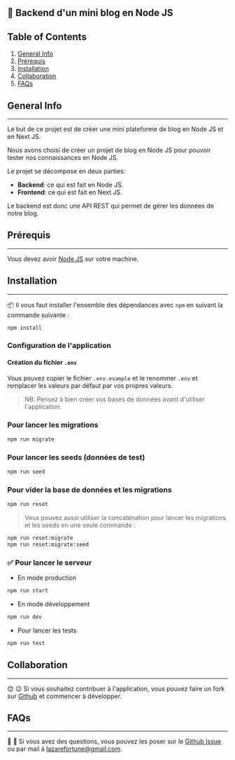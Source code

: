 ## 🌄 Backend d'un mini blog en Node JS

## Table of Contents

1. [General Info](#general-info)
2. [Prérequis](#prérequis)
3. [Installation](#installation)
4. [Collaboration](#collaboration)
5. [FAQs](#faqs)

## General Info

---

Le but de ce projet est de créer une mini plateforme de blog en Node JS et en Next JS.

Nous avons choisi de créer un projet de blog en Node JS pour pouvoir tester nos connaissances en Node JS.

Le projet se décompose en deux parties:

- **Backend**: ce qui est fait en Node JS.
- **Frontend**: ce qui est fait en Next JS.

Le backend est donc une API REST qui permet de gérer les données de notre blog.

## Prérequis

---

Vous devez avoir [Node JS](https://nodejs.org/en/) sur votre machine.

## Installation

---

📦 Il vous faut installer l'ensemble des dépendances avec `npm` en suivant la commande suivante :

```bash
npm install
```

### Configuration de l'application

#### Création du fichier `.env`

Vous pouvez copier le fichier `.env.example` et le renommer `.env` et remplacer les valeurs par défaut par vos propres valeurs.

> NB: Pensez à bien créer vos bases de données avant d'utiliser l'application.

### Pour lancer les migrations

```bash
npm run migrate
```

### Pour lancer les seeds (données de test)

```bash
npm run seed
```

### Pour vider la base de données et les migrations

```bash
npm run reset
```

> Vous pouvez aussi utiliser la concaténation pour lancer les migrations et les seeds en une seule commande :

```bash
npm run reset:migrate
npm run reset:migrate:seed
```

### ✅ Pour lancer le serveur

- En mode production

```bash
npm run start
```

- En mode développement

```bash
npm run dev
```

- Pour lancer les tests

```bash
npm run test
```

## Collaboration

---

😊 😉
Si vous souhaitez contribuer à l'application, vous pouvez faire un fork sur [Github](https://github.com/lazarefortune/SupDeVinci-Projet-Blog-Backend/fork) et commencer à développer.

## FAQs

---

💬 💭 Si vous avez des questions, vous pouvez les poser sur le [Github Issue](https://github.com/lazarefortune/SupDeVinci-Projet-Blog-Backend/issues) ou par mail à <lazarefortune@gmail.com>.
